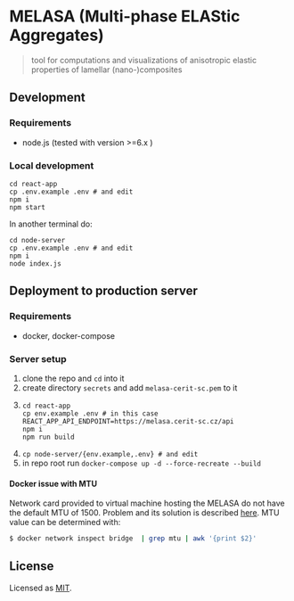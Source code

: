# MELASA (Multi-phase ELAStic Aggregates)

> tool for computations and visualizations of anisotropic elastic properties of lamellar (nano-)composites

## Development

### Requirements

- node.js (tested with version >=6.x )

### Local development

```
cd react-app
cp .env.example .env # and edit
npm i
npm start
```

In another terminal do:
```
cd node-server
cp .env.example .env # and edit
npm i
node index.js
```

## Deployment to production server

### Requirements

- docker, docker-compose

### Server setup

1. clone the repo and `cd` into it
1. create directory `secrets` and add `melasa-cerit-sc.pem` to it
1. ```
   cd react-app
   cp env.example .env # in this case REACT_APP_API_ENDPOINT=https://melasa.cerit-sc.cz/api
   npm i
   npm run build
   ```
1. `cp node-server/{env.example,.env} # and edit`
1. in repo root run `docker-compose up -d --force-recreate --build`

#### Docker issue with MTU

Network card provided to virtual machine hosting the MELASA do not have the default MTU of 1500. Problem and its solution is described [here](https://mlohr.com/docker-mtu/). MTU value can be determined with:

```sh
$ docker network inspect bridge  | grep mtu | awk '{print $2}'
```

## License

Licensed as [MIT](https://github.com/dudko/melasa/blob/master/LICENSE).
